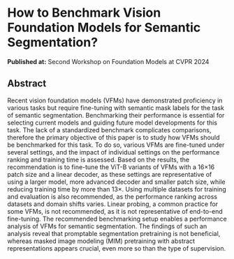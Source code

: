 # How to Benchmark Vision Foundation Models for Semantic Segmentation?

**Published at:** Second Workshop on Foundation Models at CVPR 2024

## Abstract
Recent vision foundation models (VFMs) have demonstrated proficiency in various
tasks but require fine-tuning with semantic mask labels for the task of
semantic segmentation. Benchmarking their performance is essential for
selecting current models and guiding future model developments for this task.
The lack of a standardized benchmark complicates comparisons, therefore the
primary objective of this paper is to study how VFMs should be benchmarked for
this task. To do so, various VFMs are fine-tuned under several settings, and
the impact of individual settings on the performance ranking and training time
is assessed. Based on the results, the recommendation is to fine-tune the ViT-B
variants of VFMs with a 16$\times$16 patch size and a linear decoder, as these
settings are representative of using a larger model, more advanced decoder and
smaller patch size, while reducing training time by more than 13$\times$. Using
multiple datasets for training and evaluation is also recommended, as the
performance ranking across datasets and domain shifts varies. Linear probing, a
common practice for some VFMs, is not recommended, as it is not representative
of end-to-end fine-tuning. The recommended benchmarking setup enables a
performance analysis of VFMs for semantic segmentation. The findings of such an
analysis reveal that promptable segmentation pretraining is not beneficial,
whereas masked image modeling (MIM) pretraining with abstract representations
appears crucial, even more so than the type of supervision.
